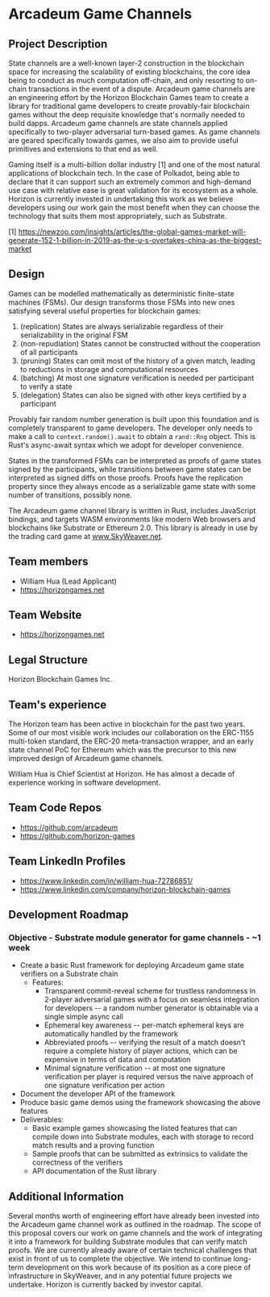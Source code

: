 # Arcadeum Game Channels

## Project Description

State channels are a well-known layer-2 construction in the blockchain space for increasing the scalability of existing blockchains, the core idea being to conduct as much computation off-chain, and only resorting to on-chain transactions in the event of a dispute.
Arcadeum game channels are an engineering effort by the Horizon Blockchain Games team to create a library for traditional game developers to create provably-fair blockchain games without the deep requisite knowledge that's normally needed to build dapps.
Arcadeum game channels are state channels applied specifically to two-player adversarial turn-based games.
As game channels are geared specifically towards games, we also aim to provide useful primitives and extensions to that end as well.

Gaming itself is a multi-billion dollar industry [1] and one of the most natural applications of blockchain tech.
In the case of Polkadot, being able to declare that it can support such an extremely common and high-demand use case with relative ease is great validation for its ecosystem as a whole.
Horizon is currently invested in undertaking this work as we believe developers using our work gain the most benefit when they can choose the technology that suits them most appropriately, such as Substrate.

[1] https://newzoo.com/insights/articles/the-global-games-market-will-generate-152-1-billion-in-2019-as-the-u-s-overtakes-china-as-the-biggest-market


## Design

Games can be modelled mathematically as deterministic finite-state machines (FSMs).
Our design transforms those FSMs into new ones satisfying several useful properties for blockchain games:
1. (replication) States are always serializable regardless of their serializability in the original FSM
2. (non-repudiation) States cannot be constructed without the cooperation of all participants
3. (pruning) States can omit most of the history of a given match, leading to reductions in storage and computational resources
4. (batching) At most one signature verification is needed per participant to verify a state
5. (delegation) States can also be signed with other keys certified by a participant

Provably fair random number generation is built upon this foundation and is completely transparent to game developers.
The developer only needs to make a call to `context.random().await` to obtain a `rand::Rng` object.
This is Rust's async-await syntax which we adopt for developer convenience.

States in the transformed FSMs can be interpreted as proofs of game states signed by the participants, while transitions between game states can be interpreted as signed diffs on those proofs.
Proofs have the replication property since they always encode as a serializable game state with some number of transitions, possibly none.

The Arcadeum game channel library is written in Rust, includes JavaScript bindings, and targets WASM environments like modern Web browsers and blockchains like Substrate or Ethereum 2.0.
This library is already in use by the trading card game at www.SkyWeaver.net.


## Team members

* William Hua (Lead Applicant)
* https://horizongames.net


## Team Website

* https://horizongames.net


## Legal Structure

Horizon Blockchain Games Inc.


## Team's experience

The Horizon team has been active in blockchain for the past two years.
Some of our most visible work includes our collaboration on the ERC-1155 multi-token standard, the ERC-20 meta-transaction wrapper, and an early state channel PoC for Ethereum which was the precursor to this new improved design of Arcadeum game channels.

William Hua is Chief Scientist at Horizon.
He has almost a decade of experience working in software development.


## Team Code Repos

* https://github.com/arcadeum
* https://github.com/horizon-games


## Team LinkedIn Profiles

* https://www.linkedin.com/in/william-hua-72786851/
* https://www.linkedin.com/company/horizon-blockchain-games


## Development Roadmap

### Objective - Substrate module generator for game channels - ~1 week

* Create a basic Rust framework for deploying Arcadeum game state verifiers on a Substrate chain
  * Features:
    * Transparent commit-reveal scheme for trustless randomness in 2-player adversarial games with a focus on seamless integration for developers -- a random number generator is obtainable via a single simple async call
    * Ephemeral key awareness -- per-match ephemeral keys are automatically handled by the framework
    * Abbreviated proofs -- verifying the result of a match doesn't require a complete history of player actions, which can be expensive in terms of data and computation
    * Minimal signature verification -- at most one signature verification per player is required versus the naive approach of one signature verification per action
* Document the developer API of the framework
* Produce basic game demos using the framework showcasing the above features
* Deliverables:
  * Basic example games showcasing the listed features that can compile down into Substrate modules, each with storage to record match results and a proving function
  * Sample proofs that can be submitted as extrinsics to validate the correctness of the verifiers
  * API documentation of the Rust library


## Additional Information

Several months worth of engineering effort have already been invested into the Arcadeum game channel work as outlined in the roadmap.
The scope of this proposal covers our work on game channels and the work of integrating it into a framework for building Substrate modules that can verify match proofs.
We are currently already aware of certain technical challenges that exist in front of us to complete the objective.
We intend to continue long-term development on this work because of its position as a core piece of infrastructure in SkyWeaver, and in any potential future projects we undertake.
Horizon is currently backed by investor capital.
